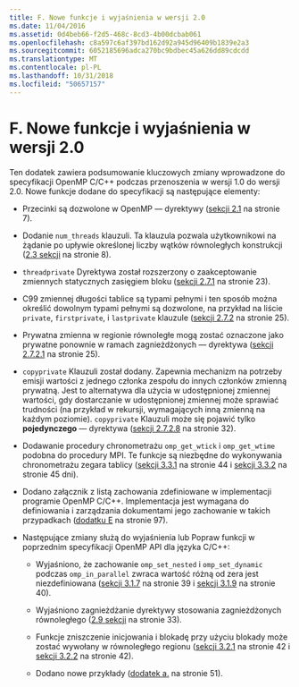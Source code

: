 ```yaml
---
title: F. Nowe funkcje i wyjaśnienia w wersji 2.0
ms.date: 11/04/2016
ms.assetid: 0d4beb66-f2d5-468c-8cd3-4b00dcbab061
ms.openlocfilehash: c8a597c6af397bd162d92a945d96409b1839e2a3
ms.sourcegitcommit: 6052185696adca270bc9bdbec45a626dd89cdcdd
ms.translationtype: MT
ms.contentlocale: pl-PL
ms.lasthandoff: 10/31/2018
ms.locfileid: "50657157"
---
```

# <a name="f-new-features-and-clarifications-in-version-20"></a>F. Nowe funkcje i wyjaśnienia w wersji 2.0

Ten dodatek zawiera podsumowanie kluczowych zmiany wprowadzone do specyfikacji OpenMP C/C++ podczas przenoszenia w wersji 1.0 do wersji 2.0. Nowe funkcje dodane do specyfikacji są następujące elementy:

- Przecinki są dozwolone w OpenMP — dyrektywy ([sekcji 2.1](../../parallel/openmp/2-1-directive-format.md) na stronie 7).

- Dodanie `num_threads` klauzuli. Ta klauzula pozwala użytkownikowi na żądanie po upływie określonej liczby wątków równoległych konstrukcji ([2.3 sekcji](../../parallel/openmp/2-3-parallel-construct.md) na stronie 8).

- `threadprivate` Dyrektywa został rozszerzony o zaakceptowanie zmiennych statycznych zasięgiem bloku ([sekcji 2.7.1](../../parallel/openmp/2-7-1-threadprivate-directive.md) na stronie 23).

- C99 zmiennej długości tablice są typami pełnymi i ten sposób można określić dowolnym typami pełnymi są dozwolone, na przykład na liście `private`, `firstprivate`, i `lastprivate` klauzule ([sekcji 2.7.2](../../parallel/openmp/2-7-2-data-sharing-attribute-clauses.md) na stronie 25).

- Prywatna zmienna w regionie równoległe mogą zostać oznaczone jako prywatne ponownie w ramach zagnieżdżonych — dyrektywa ([sekcji 2.7.2.1](../../parallel/openmp/2-7-2-1-private.md) na stronie 25).

- `copyprivate` Klauzuli został dodany. Zapewnia mechanizm na potrzeby emisji wartości z jednego członka zespołu do innych członków zmienną prywatną. Jest to alternatywa dla użycia w udostępnionej zmiennej wartości, gdy dostarczanie w udostępnionej zmiennej może sprawiać trudności (na przykład w rekursji, wymagających inną zmienną na każdym poziomie). `copyprivate` Klauzuli może się pojawić tylko **pojedynczego** — dyrektywa ([sekcji 2.7.2.8](../../parallel/openmp/2-7-2-8-copyprivate.md) na stronie 32).

- Dodawanie procedury chronometrażu `omp_get_wtick` i `omp_get_wtime` podobna do procedury MPI. Te funkcje są niezbędne do wykonywania chronometrażu zegara tablicy ([sekcji 3.3.1](../../parallel/openmp/3-3-1-omp-get-wtime-function.md) na stronie 44 i [sekcji 3.3.2](../../parallel/openmp/3-3-2-omp-get-wtick-function.md) na stronie 45 dni).

- Dodano załącznik z listą zachowania zdefiniowane w implementacji programie OpenMP C/C++. Implementacja jest wymagana do definiowania i zarządzania dokumentami jego zachowanie w takich przypadkach ([dodatku E](../../parallel/openmp/e-implementation-defined-behaviors-in-openmp-c-cpp.md) na stronie 97).

- Następujące zmiany służą do wyjaśnienia lub Popraw funkcji w poprzednim specyfikacji OpenMP API dla języka C/C++:

   - Wyjaśniono, że zachowanie `omp_set_nested` i `omp_set_dynamic` podczas `omp_in_parallel` zwraca wartość różną od zera jest niezdefiniowana ([sekcji 3.1.7](../../parallel/openmp/3-1-7-omp-set-dynamic-function.md) na stronie 39 i [sekcji 3.1.9](../../parallel/openmp/3-1-9-omp-set-nested-function.md) na stronie 40).

   - Wyjaśniono zagnieżdżanie dyrektywy stosowania zagnieżdżonych równoległego ([2.9 sekcji](../../parallel/openmp/2-9-directive-nesting.md) na stronie 33).

   - Funkcje zniszczenie inicjowania i blokadę przy użyciu blokady może zostać wywołany w równoległego regionu ([sekcji 3.2.1](../../parallel/openmp/3-2-1-omp-init-lock-and-omp-init-nest-lock-functions.md) na stronie 42 i [sekcji 3.2.2](../../parallel/openmp/3-2-2-omp-destroy-lock-and-omp-destroy-nest-lock-functions.md) na stronie 42).

   - Dodano nowe przykłady ([dodatek a.](../../parallel/openmp/a-examples.md) na stronie 51).